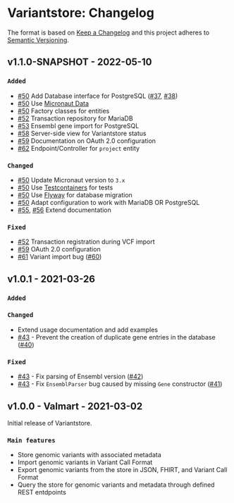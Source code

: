 # Variantstore: Changelog

The format is based on [Keep a Changelog](https://keepachangelog.com/en/1.0.0/)
and this project adheres to [Semantic Versioning](https://semver.org/spec/v2.0.0.html).

## v1.1.0-SNAPSHOT - 2022-05-10

### `Added`

- [#50](https://github.com/qbicsoftware/variantstore-service/pull/50) Add Database interface for PostgreSQL ([#37](https://github.com/qbicsoftware/variantstore-service/issues/37), [#38](https://github.com/qbicsoftware/variantstore-service/issues/38))
- [#50](https://github.com/qbicsoftware/variantstore-service/pull/50) Use [Micronaut Data](https://micronaut-projects.github.io/micronaut-data/latest/guide/)
- [#50](https://github.com/qbicsoftware/variantstore-service/pull/50) Factory classes for entities
- [#52](https://github.com/qbicsoftware/variantstore-service/pull/52) Transaction repository for MariaDB
- [#53](https://github.com/qbicsoftware/variantstore-service/pull/53) Ensembl gene import for PostgreSQL
- [#58](https://github.com/qbicsoftware/variantstore-service/pull/58) Server-side view for Variantstore status
- [#59](https://github.com/qbicsoftware/variantstore-service/pull/59) Documentation on OAuth 2.0 configuration
- [#62](https://github.com/qbicsoftware/variantstore-service/pull/62) Endpoint/Controller for `project` entity

### `Changed`

- [#50](https://github.com/qbicsoftware/variantstore-service/pull/50) Update Micronaut version to `3.x`
- [#50](https://github.com/qbicsoftware/variantstore-service/pull/50) Use [Testcontainers](https://www.testcontainers.org) for tests
- [#50](https://github.com/qbicsoftware/variantstore-service/pull/50) Use [Flyway](https://flywaydb.org) for database migration
- [#50](https://github.com/qbicsoftware/variantstore-service/pull/50) Adapt configuration to work with MariaDB OR PostgreSQL
- [#55](https://github.com/qbicsoftware/variantstore-service/pull/55), [#56](https://github.com/qbicsoftware/variantstore-service/pull/56) Extend documentation

### `Fixed`

- [#52](https://github.com/qbicsoftware/variantstore-service/pull/52) Transaction registration during VCF import
- [#59](https://github.com/qbicsoftware/variantstore-service/pull/59) OAuth 2.0 configuration
- [#61](https://github.com/qbicsoftware/variantstore-service/pull/61) Variant import bug ([#60](https://github.com/qbicsoftware/variantstore-service/issues/60))

## v1.0.1 - 2021-03-26

### `Added`

### `Changed`

- Extend usage documentation and add examples
- [#43](https://github.com/qbicsoftware/variantstore-service/pull/43) - Prevent the creation of duplicate gene entries in the database ([#40](https://github.com/qbicsoftware/variantstore-service/issues/40))

### `Fixed`

- [#43](https://github.com/qbicsoftware/variantstore-service/pull/43) - Fix parsing of Ensembl version ([#42](https://github.com/qbicsoftware/variantstore-service/issues/42))
- [#43](https://github.com/qbicsoftware/variantstore-service/pull/43) - Fix `EnsemblParser` bug caused by missing `Gene` constructor ([#41](https://github.com/qbicsoftware/variantstore-service/issues/41))

## v1.0.0 - Valmart - 2021-03-02

Initial release of Variantstore.

### `Main features`

- Store genomic variants with associated metadata
- Import genomic variants in Variant Call Format
- Export genomic variants from the store in JSON, FHIRT, and Variant Call Format
- Query the store for genomic variants and metadata through defined REST entdpoints
